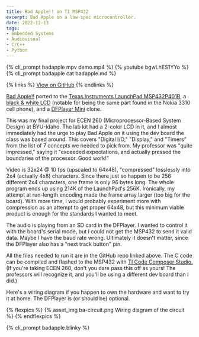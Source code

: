 ```yaml
---
title: Bad Apple!! on TI MSP432
excerpt: Bad Apple on a low-spec microcontroller.
date: 2022-12-13
tags:
- Embedded Systems
- Audiovisual
- C/C++
- Python
---
```

{% cli_prompt badapple mpv demo.mp4 %}
{% youtube bgwLhES1YYo %}
{% cli_prompt badapple cat badapple.md %}

{% links %}
[View on GitHub](https://github.com/slaugaus/bad-msp432)
{% endlinks %}

[Bad Apple!!](https://archive.org/details/bad_apple_is.7z) ported to the [Texas Instruments LaunchPad MSP432P401R](https://docs.rs-online.com/3934/A700000006811369.pdf), a [black & white LCD](https://www.sparkfun.com/products/10168) (notable for being the same part found in the Nokia 3310 cell phone), and a [DFPlayer Mini](https://wiki.dfrobot.com/DFPlayer_Mini_SKU_DFR0299) clone.

This was my final project for ECEN 260 (Microprocessor-Based System Design) at BYU-Idaho. The lab kit had a 2-color LCD in it, and I almost immediately had the urge to play Bad Apple on it using the dev board the class was based around. This covers "Digital I/O," "Display," and "Timers" from the list of 7 concepts we needed to pick from. My professor was "quite impressed," saying it "exceeded expectations, and actually pressed the boundaries of the processor. Good work!"

Video is 32x24 @ 10 fps (upscaled to 64x48), "compressed" losslessly into 2x4 (actually 4x8) characters. Since there just so happen to be 256 different 2x4 characters, one frame is only 96 bytes long. The whole program ends up using 214K of the LaunchPad's 256K. Ironically, my attempt at run-length encoding made the frame array larger (too big for the board). With more time, I would probably experiment more with compression as an attempt to get proper 64x48, but this minimum viable product is enough for the standards I wanted to meet.

The audio is playing from an SD card in the DFPlayer. I wanted to control it with the board's serial mode, but I could not get the MSP432 to send it valid data. Maybe I have the baud rate wrong. Ultimately it doesn't matter, since the DFPlayer also has a "next track button" pin.

All the files needed to run it are in the GitHub repo linked above. The C code can be compiled and flashed to the MSP432 with [TI Code Composer Studio.](https://www.ti.com/tool/CCSTUDIO) (If you're taking ECEN 260, don't you dare pass this off as yours! The professors will recognize it, and you'll be using a different dev board than I did.)

Here's a wiring diagram if you happen to own the hardware and want to try it at home. The DFPlayer is (or should be) optional.

{% flexpics %}
{% asset_img ba-circuit.png Wiring diagram of the circuit %}
{% endflexpics %}

{% cli_prompt badapple blinky %}
